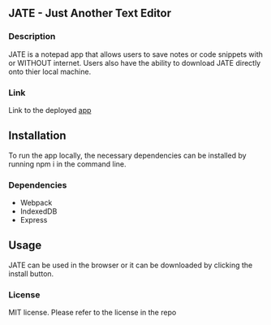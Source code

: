 ## JATE - **J**ust **A**nother **T**ext **E**ditor

### Description
JATE is a notepad app that allows users to save notes or code snippets with or WITHOUT internet. Users also have the ability to download JATE directly onto thier local machine.

### Link
Link to the deployed [app]()

## Installation
To run the app locally, the necessary dependencies can be installed by running npm i in the command line.
### Dependencies
* Webpack
* IndexedDB
* Express
## Usage
JATE can be used in the browser or it can be downloaded by clicking the install button.
![]()
### License
MIT license. Please refer to the license in the repo
